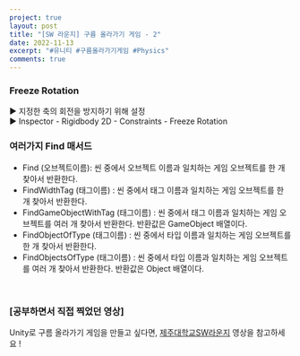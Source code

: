 ```yaml
---
project: true
layout: post
title: "[SW 라운지] 구름 올라가기 게임 - 2"
date: 2022-11-13
excerpt: "#유니티 #구름올라가기게임 #Physics"
comments: true
---
```


### Freeze Rotation <br>
▶️ 지정한 축의 회전을 방지하기 위해 설정 <br>
▶️ Inspector - Rigidbody 2D - Constraints - Freeze Rotation <br>
### 여러가지 Find 매서드 <br>
* Find (오브젝트이름): 씬 중에서 오브젝트 이름과 일치하는 게임 오브젝트를 한 개 찾아서 반환한다.
* FindWidthTag (태그이름) : 씬 중에서 태그 이름과 일치하는 게임 오브젝트를 한 개 찾아서 반환한다.
* FindGameObjectWithTag (태그이름) : 씬 중에서 태그 이름과 일치하는 게임 오브젝트를 여러 개 찾아서 반환한다. 반환값은 GameObject 배열이다.
* FindObjectOfType (태그이름) : 씬 중에서 타입 이름과 일치하는 게임 오브젝트를 한 개 찾아서 반환한다.
* FindObjectsOfType (태그이름) : 씬 중에서 타입 이름과 일치하는 게임 오브젝트를 여러 개 찾아서 반환한다. 반환값은 Object 배열이다.
<br>

### [공부하면서 직접 찍었던 영상]

Unity로 구름 올라가기 게임을 만들고 싶다면, [제주대학교SW라운지](https://www.youtube.com/watch?v=nZqIyLqSDpU&list=PLkb1-AwKYLZYTBmsm5oS0nR3pQDM5sNIv&index=8) 영상을 참고하세요 !

